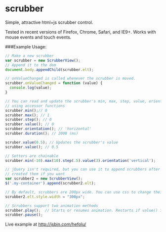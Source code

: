 scrubber
========

Simple, attractive html+js scrubber control.

Tested in recent versions of Firefox, Chrome, Safari, and IE9+. Works with mouse events and touch events.

###Example Usage:
```javascript
// Make a new scrubber
var scrubber = new ScrubberView();
// Append it to the dom
document.body.appendChild(scrubber.elt);

// onValueChanged is called whenever the scrubber is moved.
scrubber.onValueChanged = function (value) {
  console.log(value);
}

// You can read and update the scrubber's min, max, step, value, orientation, and animation duration
// using accessor functions
scrubber.min();// 0
scrubber.max(); // 1
scrubber.step(); // 0
scrubber.value(); // 0
scrubber.orientation(); // 'horizontal'
scrubber.duration(); // 2000 (ms)

scruber.value(0.5); // Updates the scrubber's value
scrubber.value(); // 0.5

// Setters are chainable
scrubber.min(-10).max(10).step(.5).value(3).orientation('vertical');

// jQuery isn't required, but you can use it to append scrubbers after you've
// created them if you want
var scrubber2 = new ScrubberView();
$('.my-container').append(scrubber2.elt);

// By default, scrubbers are 200px wide. You can use css to change their size
scrubber2.elt.style.width = "300px";

// Scrubbers support two animation methods
scrubber.play();  // Starts or resumes animation. Restarts if value() is equal to max().
scrubber.pause();
```

Live example at http://jsbin.com/hefolu/
